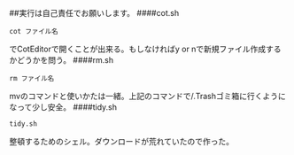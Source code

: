 ##実行は自己責任でお願いします。
####cot.sh
```
cot ファイル名
```
でCotEditorで開くことが出来る。もしなければy or nで新規ファイル作成するかどうかを問う。
####rm.sh
```
rm ファイル名
```
mvのコマンドと使いかたは一緒。上記のコマンドで/.Trashゴミ箱に行くようになって少し安全。
####tidy.sh
```
tidy.sh
```
整頓するためのシェル。ダウンロードが荒れていたので作った。